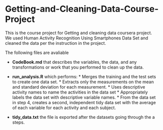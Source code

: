  # **Getting-and-Cleaning-Data-Course-Project**

 This is the course project for Getting and cleaning data coursera project. We used Human Activity Recognition Using Smartphones Data Set and cleaned the data per the instruction in the project.

 The following files are avaliable

 - **CodeBook.md** that describes the variables, the data, and any transformations or work that you performed to clean up the data.
 - **run_analysis.R** which performs:
       * Merges the training and the test sets to create one data set.
       * Extracts only the measurements on the mean and standard deviation for each measurement.
       * Uses descriptive activity names to name the activities in the data set
       * Appropriately labels the data set with descriptive variable names.
       * From the data set in step 4, creates a second, independent tidy data set with the average of each variable for each activity and each subject.

  - **tidy_data.txt** the file is exported after the datasets going through the a steps.

       
